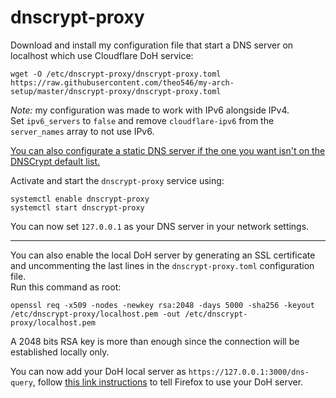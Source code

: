 # dnscrypt-proxy

Download and install my configuration file that start a DNS server on localhost which use Cloudflare DoH service:
```
wget -O /etc/dnscrypt-proxy/dnscrypt-proxy.toml https://raw.githubusercontent.com/theo546/my-arch-setup/master/dnscrypt-proxy/dnscrypt-proxy.toml
```

*Note:* my configuration was made to work with IPv6 alongside IPv4.  
Set `ipv6_servers` to `false` and remove `cloudflare-ipv6` from the `server_names` array to not use IPv6.

[You can also configurate a static DNS server if the one you want isn't on the DNSCrypt default list.](https://github.com/DNSCrypt/dnscrypt-proxy/wiki/Configuration#an-example-static-server-entry)

Activate and start the `dnscrypt-proxy` service using:
```
systemctl enable dnscrypt-proxy
systemctl start dnscrypt-proxy
```

You can now set `127.0.0.1` as your DNS server in your network settings.

___

You can also enable the local DoH server by generating an SSL certificate and uncommenting the last lines in the `dnscrypt-proxy.toml` configuration file.  
Run this command as root:
```
openssl req -x509 -nodes -newkey rsa:2048 -days 5000 -sha256 -keyout /etc/dnscrypt-proxy/localhost.pem -out /etc/dnscrypt-proxy/localhost.pem
```
A 2048 bits RSA key is more than enough since the connection will be established locally only.

You can now add your DoH local server as `https://127.0.0.1:3000/dns-query`, follow [this link instructions](https://github.com/DNSCrypt/dnscrypt-proxy/wiki/Local-DoH#how-to-enable-esni-in-firefox) to tell Firefox to use your DoH server.